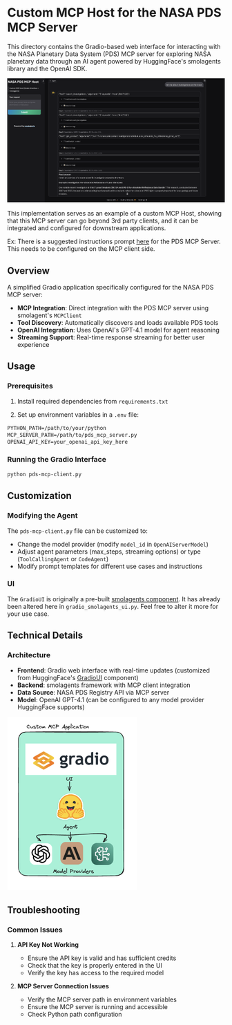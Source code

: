 # Custom MCP Host for the NASA PDS MCP Server

This directory contains the Gradio-based web interface for interacting with the NASA Planetary Data System (PDS) MCP server for exploring NASA planetary data through an AI agent powered by HuggingFace's smolagents library and the OpenAI SDK.

<img width="800" alt="NASA PDS MCP Host Interface" src="images/NASA_PDS_MCP_Host.png" />

This implementation serves as an example of a custom MCP Host, showing that this MCP server can go beyond 3rd party clients, and it can be integrated and configured for downstream applications.

Ex: There is a suggested instructions prompt [here](./README.md) for the PDS MCP Server. This needs to be configured on the MCP client side.

## Overview

A simplified Gradio application specifically configured for the NASA PDS MCP server:

- **MCP Integration**: Direct integration with the PDS MCP server using smolagent's `MCPClient`
- **Tool Discovery**: Automatically discovers and loads available PDS tools
- **OpenAI Integration**: Uses OpenAI's GPT-4.1 model for agent reasoning
- **Streaming Support**: Real-time response streaming for better user experience

## Usage

### Prerequisites

1. Install required dependencies from `requirements.txt`

2. Set up environment variables in a `.env` file:

```env
PYTHON_PATH=/path/to/your/python
MCP_SERVER_PATH=/path/to/pds_mcp_server.py
OPENAI_API_KEY=your_openai_api_key_here
```

### Running the Gradio Interface

```bash
python pds-mcp-client.py
```

## Customization

### Modifying the Agent

The `pds-mcp-client.py` file can be customized to:

- Change the model provider (modify `model_id` in `OpenAIServerModel`)
- Adjust agent parameters (max_steps, streaming options) or type (`ToolCallingAgent` or `CodeAgent`)
- Modify prompt templates for different use cases and instructions

### UI

The `GradioUI` is originally a pre-built [smolagents component](https://github.com/huggingface/smolagents/blob/main/src/smolagents/gradio_ui.py). It has already been altered here in `gradio_smolagents_ui.py`. Feel free to alter it more for your use case.

## Technical Details

### Architecture

- **Frontend**: Gradio web interface with real-time updates (customized from HuggingFace's [GradioUI](https://github.com/huggingface/smolagents/blob/main/src/smolagents/gradio_ui.py) component)
- **Backend**: smolagents framework with MCP client integration
- **Data Source**: NASA PDS Registry API via MCP server
- **Model**: OpenAI GPT-4.1 (can be configured to any model provider HuggingFace supports)

<img width="300" alt="MCP Host Architecture" src="images/MCP_Architecture.png" />

## Troubleshooting

### Common Issues

1. **API Key Not Working**

   - Ensure the API key is valid and has sufficient credits
   - Check that the key is properly entered in the UI
   - Verify the key has access to the required model

2. **MCP Server Connection Issues**

   - Verify the MCP server path in environment variables
   - Ensure the MCP server is running and accessible
   - Check Python path configuration
